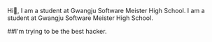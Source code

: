 Hi👋, I am a student at Gwangju Software Meister High School.
 I am a student at Gwangju Software Meister High School.

##I'm trying to be the best hacker.


